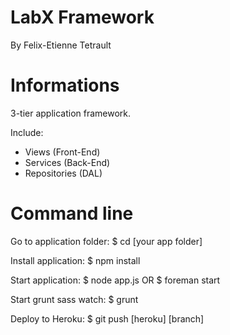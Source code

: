 LabX Framework
============

By Felix-Etienne Tetrault


Informations
============

3-tier application framework.

Include:
- Views (Front-End)
- Services (Back-End)
- Repositories (DAL)


Command line
============

Go to application folder:
$ cd [your app folder]

Install application:
$ npm install

Start application:
$ node app.js
OR
$ foreman start

Start grunt sass watch:
$ grunt

Deploy to Heroku:
$ git push [heroku] [branch]
